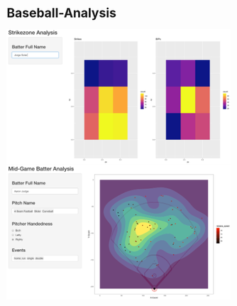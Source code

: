 # Baseball-Analysis
![StrikezoneApp](https://github.com/jackwerner/Baseball-Analysis/blob/main/StrikezoneApp.png)
![SprayChartApp](https://github.com/jackwerner/Baseball-Analysis/blob/main/SprayChartApp.png)
